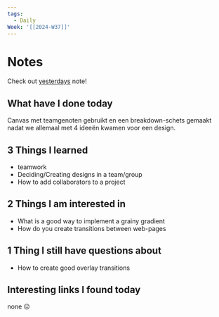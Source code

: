 ```yaml
---
tags:
  - Daily
Week: '[[2024-W37]]'
---
```

# Notes
Check out [yesterdays](2024-09-08) note!
## What have I done today
Canvas met teamgenoten gebruikt en een breakdown-schets gemaakt nadat we allemaal met 4 ideeën kwamen voor een design.
## 3 Things I learned
- teamwork
- Deciding/Creating designs in a team/group
- How to add collaborators to a project

## 2 Things I am interested in
- What is a good way to implement a grainy gradient
- How do you create transitions between web-pages

## 1 Thing I still have questions about
- How to create good overlay transitions

## Interesting links I found today
none 😔
